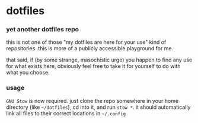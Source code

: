 # dotfiles

### yet another dotfiles repo

this is not one of those "my dotfiles are here for your use" kind of repositories. this is more of a publicly accessible playground for me.

that said, if (by some strange, masochistic urge) you happen to find any use for what exists here, obviously feel free to take it for yourself to do with what you choose.

### usage

`GNU Stow` is now required. just clone the repo somewhere in your home directory (like `~/dotfiles`), cd into it, and run `stow *`. it should automatically link all files to their correct locations in `~/.config`

